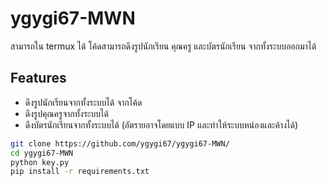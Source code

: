 # ygygi67-MWN
สามารถใน termux ได้
โค้ดสามารถดึงรูปนักเรียน คุณครู และบัตรนักเรียน จากทั้งระบบออกมาได้


## Features
- ดึงรูปนักเรียนจากทั้งระบบได้ จากโค้ด 
- ดึงรูปคุณครูจากทั้งระบบได้
- ดึงบัตรนักเรียนจากทั้งระบบได้ (อัตรายอาจโดยแบบ IP และทำให้ระบบหน่องและค้างได้)


```bash
git clone https://github.com/ygygi67/ygygi67-MWN/ 
cd ygygi67-MWN
python key.py
pip install -r requirements.txt
